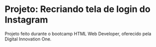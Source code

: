 # Projeto: Recriando tela de login do Instagram

Projeto feito durante o bootcamp HTML Web Developer, oferecido pela Digital Innovation One.